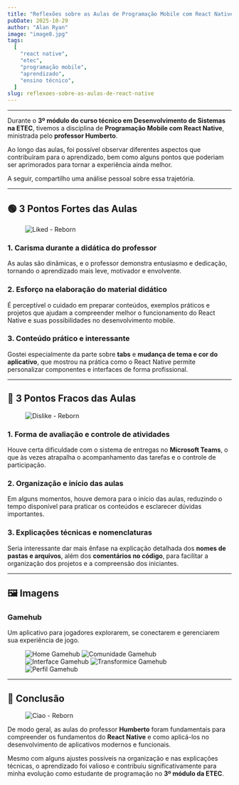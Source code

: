 ```yaml
---
title: "Reflexões sobre as Aulas de Programação Mobile com React Native — 3º Módulo da ETEC com o Professor Humberto"
pubDate: 2025-10-29
author: "Alan Ryan"
image: "image8.jpg"
tags:
  [
    "react native",
    "etec",
    "programação mobile",
    "aprendizado",
    "ensino técnico",
  ]
slug: reflexoes-sobre-as-aulas-de-react-native
---
```


---

Durante o **3º módulo do curso técnico em Desenvolvimento de Sistemas na ETEC**, tivemos a disciplina de **Programação Mobile com React Native**, ministrada pelo **professor Humberto**.

Ao longo das aulas, foi possível observar diferentes aspectos que contribuíram para o aprendizado, bem como alguns pontos que poderiam ser aprimorados para tornar a experiência ainda melhor.

A seguir, compartilho uma análise pessoal sobre essa trajetória.

---

## 🟢 **3 Pontos Fortes das Aulas**

<figure class="flex justify-center my-4">
  <img src="/assets/images/blog/liked.jpg" alt="Liked - Reborn" class="h-60 object-contain max-w-full"/>
</figure>

### **1. Carisma durante a didática do professor**

As aulas são dinâmicas, e o professor demonstra entusiasmo e dedicação, tornando o aprendizado mais leve, motivador e envolvente.

### **2. Esforço na elaboração do material didático**

É perceptível o cuidado em preparar conteúdos, exemplos práticos e projetos que ajudam a compreender melhor o funcionamento do React Native e suas possibilidades no desenvolvimento mobile.

### **3. Conteúdo prático e interessante**

Gostei especialmente da parte sobre **tabs** e **mudança de tema e cor do aplicativo**, que mostrou na prática como o React Native permite personalizar componentes e interfaces de forma profissional.

---

## 🔴 **3 Pontos Fracos das Aulas**

<figure class="flex justify-center my-4">
  <img src="/assets/images/blog/dislike.png" alt="Dislike - Reborn" class="h-60 object-contain max-w-full"/>
</figure>

### **1. Forma de avaliação e controle de atividades**

Houve certa dificuldade com o sistema de entregas no **Microsoft Teams**, o que às vezes atrapalha o acompanhamento das tarefas e o controle de participação.

### **2. Organização e início das aulas**

Em alguns momentos, houve demora para o início das aulas, reduzindo o tempo disponível para praticar os conteúdos e esclarecer dúvidas importantes.

### **3. Explicações técnicas e nomenclaturas**

Seria interessante dar mais ênfase na explicação detalhada dos **nomes de pastas e arquivos**, além dos **comentários no código**, para facilitar a organização dos projetos e a compreensão dos iniciantes.

---

## 🖼️ **Imagens**

### **Gamehub**

Um aplicativo para jogadores explorarem, se conectarem e gerenciarem sua experiência de jogo.

<figure class="flex justify-center my-4 flex-wrap gap-4">
  <img src="/assets/images/blog/home-gamehub.png" alt="Home Gamehub" class="h-80 object-contain"/>
  <img src="/assets/images/blog/comunidade-gamehub.png" alt="Comunidade Gamehub" class="h-80 object-contain"/>
  <img src="/assets/images/blog/interface-gamehub.png" alt="Interface Gamehub" class="h-80 object-contain"/>
  <img src="/assets/images/blog/transformice-gamehub.png" alt="Transformice Gamehub" class="h-80 object-contain"/>
  <img src="/assets/images/blog/perfil-gamehub.png" alt="Perfil Gamehub" class="h-80 object-contain"/>
</figure>

---

## 💭 **Conclusão**

<figure>
  <img src="/assets/images/blog/ciao.gif" alt="Ciao - Reborn" class="object-contain max-w-full"/>
</figure>

De modo geral, as aulas do professor **Humberto** foram fundamentais para compreender os fundamentos do **React Native** e como aplicá-los no desenvolvimento de aplicativos modernos e funcionais.

Mesmo com alguns ajustes possíveis na organização e nas explicações técnicas, o aprendizado foi valioso e contribuiu significativamente para minha evolução como estudante de programação no **3º módulo da ETEC**.
